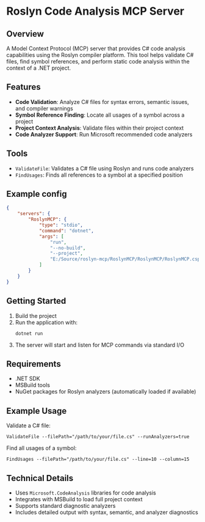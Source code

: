 # Roslyn Code Analysis MCP Server

## Overview
A Model Context Protocol (MCP) server that provides C# code analysis capabilities using the Roslyn compiler platform. This tool helps validate C# files, find symbol references, and perform static code analysis within the context of a .NET project.

## Features
- **Code Validation**: Analyze C# files for syntax errors, semantic issues, and compiler warnings
- **Symbol Reference Finding**: Locate all usages of a symbol across a project
- **Project Context Analysis**: Validate files within their project context
- **Code Analyzer Support**: Run Microsoft recommended code analyzers

## Tools
- `ValidateFile`: Validates a C# file using Roslyn and runs code analyzers
- `FindUsages`: Finds all references to a symbol at a specified position

## Example config
```json
{
    "servers": {
        "RoslynMCP": {
            "type": "stdio",
            "command": "dotnet",
            "args": [
                "run",
                "--no-build",
                "--project",
                "E:/Source/roslyn-mcp/RoslynMCP/RoslynMCP/RoslynMCP.csproj"
            ]
        }
    }
}
```

## Getting Started
1. Build the project
2. Run the application with:
   ```
   dotnet run
   ```
3. The server will start and listen for MCP commands via standard I/O

## Requirements
- .NET SDK
- MSBuild tools
- NuGet packages for Roslyn analyzers (automatically loaded if available)

## Example Usage
Validate a C# file:
```
ValidateFile --filePath="/path/to/your/file.cs" --runAnalyzers=true
```

Find all usages of a symbol:
```
FindUsages --filePath="/path/to/your/file.cs" --line=10 --column=15
```

## Technical Details
- Uses `Microsoft.CodeAnalysis` libraries for code analysis
- Integrates with MSBuild to load full project context
- Supports standard diagnostic analyzers
- Includes detailed output with syntax, semantic, and analyzer diagnostics
